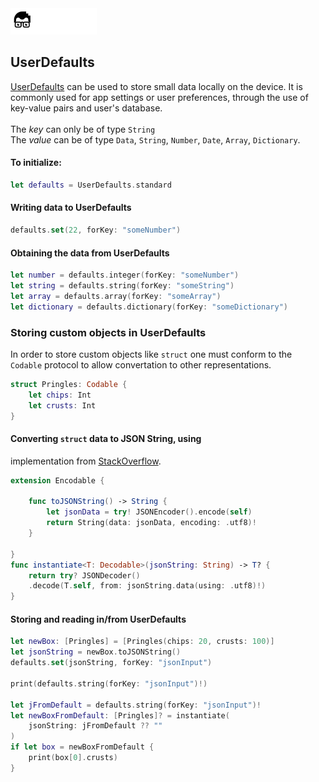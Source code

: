 <a href="../../README.md">
<img src="../../.readme/assets/codeacademy-white.svg" height="42">
</a>

## UserDefaults
[UserDefaults](https://developer.apple.com/documentation/foundation/userdefaults) 
can be used to store small data locally on the device. It is commonly used 
for app settings or user preferences, through the use of key-value pairs 
and user's database.<br><br>
The *key* can only be of type <code>String</code><br>
The *value* can be of type <code>Data</code>, <code>String</code>, 
<code>Number</code>, <code>Date</code>, <code>Array</code>, 
<code>Dictionary</code>.

#### To initialize:
```swift
let defaults = UserDefaults.standard
```

#### Writing data to UserDefaults

```swift
defaults.set(22, forKey: "someNumber")
```

#### Obtaining the data from UserDefaults

```swift
let number = defaults.integer(forKey: "someNumber")
let string = defaults.string(forKey: "someString")
let array = defaults.array(forKey: "someArray")
let dictionary = defaults.dictionary(forKey: "someDictionary")
```

### Storing custom objects in UserDefaults
In order to store custom objects like <code>struct</code> one must conform 
to the <code>Codable</code> protocol to allow convertation to other 
representations.
```swift
struct Pringles: Codable {
    let chips: Int
    let crusts: Int
}
```

#### Converting <code>struct</code> data to JSON String, using 
implementation from [StackOverflow](https://stackoverflow.com/a/66788590).
```swift
extension Encodable {
    
    func toJSONString() -> String {
        let jsonData = try! JSONEncoder().encode(self)
        return String(data: jsonData, encoding: .utf8)!
    }
    
}
func instantiate<T: Decodable>(jsonString: String) -> T? {
    return try? JSONDecoder()
    .decode(T.self, from: jsonString.data(using: .utf8)!)
}
```

#### Storing and reading in/from UserDefaults
```swift
let newBox: [Pringles] = [Pringles(chips: 20, crusts: 100)]
let jsonString = newBox.toJSONString()
defaults.set(jsonString, forKey: "jsonInput")

print(defaults.string(forKey: "jsonInput")!)

let jFromDefault = defaults.string(forKey: "jsonInput")!
let newBoxFromDefault: [Pringles]? = instantiate(
    jsonString: jFromDefault ?? ""
)
if let box = newBoxFromDefault {
    print(box[0].crusts)
}
``` 


